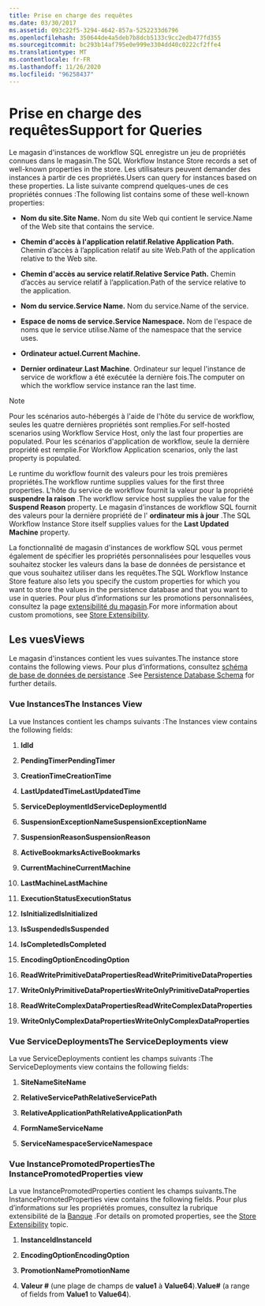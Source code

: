 ```yaml
---
title: Prise en charge des requêtes
ms.date: 03/30/2017
ms.assetid: 093c22f5-3294-4642-857a-5252233d6796
ms.openlocfilehash: 350644de4a5deb7b8dcb5133c9cc2edb477fd355
ms.sourcegitcommit: bc293b14af795e0e999e3304dd40c0222cf2ffe4
ms.translationtype: MT
ms.contentlocale: fr-FR
ms.lasthandoff: 11/26/2020
ms.locfileid: "96258437"
---
```

# <a name="support-for-queries"></a><span data-ttu-id="615c5-102">Prise en charge des requêtes</span><span class="sxs-lookup"><span data-stu-id="615c5-102">Support for Queries</span></span>

<span data-ttu-id="615c5-103">Le magasin d'instances de workflow SQL enregistre un jeu de propriétés connues dans le magasin.</span><span class="sxs-lookup"><span data-stu-id="615c5-103">The SQL Workflow Instance Store records a set of well-known properties in the store.</span></span> <span data-ttu-id="615c5-104">Les utilisateurs peuvent demander des instances à partir de ces propriétés.</span><span class="sxs-lookup"><span data-stu-id="615c5-104">Users can query for instances based on these properties.</span></span> <span data-ttu-id="615c5-105">La liste suivante comprend quelques-unes de ces propriétés connues :</span><span class="sxs-lookup"><span data-stu-id="615c5-105">The following list contains some of these well-known properties:</span></span>  
  
- <span data-ttu-id="615c5-106">**Nom du site.**</span><span class="sxs-lookup"><span data-stu-id="615c5-106">**Site Name.**</span></span> <span data-ttu-id="615c5-107">Nom du site Web qui contient le service.</span><span class="sxs-lookup"><span data-stu-id="615c5-107">Name of the Web site that contains the service.</span></span>  
  
- <span data-ttu-id="615c5-108">**Chemin d'accès à l'application relatif.**</span><span class="sxs-lookup"><span data-stu-id="615c5-108">**Relative Application Path.**</span></span> <span data-ttu-id="615c5-109">Chemin d’accès à l’application relatif au site Web.</span><span class="sxs-lookup"><span data-stu-id="615c5-109">Path of the application relative to the Web site.</span></span>  
  
- <span data-ttu-id="615c5-110">**Chemin d'accès au service relatif.**</span><span class="sxs-lookup"><span data-stu-id="615c5-110">**Relative Service Path.**</span></span> <span data-ttu-id="615c5-111">Chemin d’accès au service relatif à l’application.</span><span class="sxs-lookup"><span data-stu-id="615c5-111">Path of the service relative to the application.</span></span>  
  
- <span data-ttu-id="615c5-112">**Nom du service.**</span><span class="sxs-lookup"><span data-stu-id="615c5-112">**Service Name.**</span></span> <span data-ttu-id="615c5-113">Nom du service.</span><span class="sxs-lookup"><span data-stu-id="615c5-113">Name of the service.</span></span>  
  
- <span data-ttu-id="615c5-114">**Espace de noms de service.**</span><span class="sxs-lookup"><span data-stu-id="615c5-114">**Service Namespace.**</span></span> <span data-ttu-id="615c5-115">Nom de l'espace de noms que le service utilise.</span><span class="sxs-lookup"><span data-stu-id="615c5-115">Name of the namespace that the service uses.</span></span>  
  
- <span data-ttu-id="615c5-116">**Ordinateur actuel.**</span><span class="sxs-lookup"><span data-stu-id="615c5-116">**Current Machine.**</span></span>  
  
- <span data-ttu-id="615c5-117">**Dernier ordinateur**.</span><span class="sxs-lookup"><span data-stu-id="615c5-117">**Last Machine**.</span></span> <span data-ttu-id="615c5-118">Ordinateur sur lequel l'instance de service de workflow a été exécutée la dernière fois.</span><span class="sxs-lookup"><span data-stu-id="615c5-118">The computer on which the workflow service instance ran the last time.</span></span>  
  
> [!NOTE]
> <span data-ttu-id="615c5-119">Pour les scénarios auto-hébergés à l'aide de l'hôte du service de workflow, seules les quatre dernières propriétés sont remplies.</span><span class="sxs-lookup"><span data-stu-id="615c5-119">For self-hosted scenarios using Workflow Service Host, only the last four properties are populated.</span></span> <span data-ttu-id="615c5-120">Pour les scénarios d'application de workflow, seule la dernière propriété est remplie.</span><span class="sxs-lookup"><span data-stu-id="615c5-120">For Workflow Application scenarios, only the last property is populated.</span></span>  
  
 <span data-ttu-id="615c5-121">Le runtime du workflow fournit des valeurs pour les trois premières propriétés.</span><span class="sxs-lookup"><span data-stu-id="615c5-121">The workflow runtime supplies values for the first three properties.</span></span> <span data-ttu-id="615c5-122">L’hôte du service de workflow fournit la valeur pour la propriété **suspendre la raison** .</span><span class="sxs-lookup"><span data-stu-id="615c5-122">The workflow service host supplies the value for the **Suspend Reason** property.</span></span> <span data-ttu-id="615c5-123">Le magasin d’instances de workflow SQL fournit des valeurs pour la dernière propriété de l' **ordinateur mis à jour** .</span><span class="sxs-lookup"><span data-stu-id="615c5-123">The SQL Workflow Instance Store itself supplies values for the **Last Updated Machine** property.</span></span>  
  
 <span data-ttu-id="615c5-124">La fonctionnalité de magasin d'instances de workflow SQL vous permet également de spécifier les propriétés personnalisées pour lesquelles vous souhaitez stocker les valeurs dans la base de données de persistance et que vous souhaitez utiliser dans les requêtes.</span><span class="sxs-lookup"><span data-stu-id="615c5-124">The SQL Workflow Instance Store feature also lets you specify the custom properties for which you want to store the values in the persistence database and that you want to use in queries.</span></span> <span data-ttu-id="615c5-125">Pour plus d’informations sur les promotions personnalisées, consultez la page [extensibilité du magasin](store-extensibility.md).</span><span class="sxs-lookup"><span data-stu-id="615c5-125">For more information about custom promotions, see [Store Extensibility](store-extensibility.md).</span></span>  
  
## <a name="views"></a><span data-ttu-id="615c5-126">Les vues</span><span class="sxs-lookup"><span data-stu-id="615c5-126">Views</span></span>  

 <span data-ttu-id="615c5-127">Le magasin d'instances contient les vues suivantes.</span><span class="sxs-lookup"><span data-stu-id="615c5-127">The instance store contains the following views.</span></span> <span data-ttu-id="615c5-128">Pour plus d’informations, consultez [schéma de base de données de persistance](persistence-database-schema.md) .</span><span class="sxs-lookup"><span data-stu-id="615c5-128">See [Persistence Database Schema](persistence-database-schema.md) for further details.</span></span>  
  
### <a name="the-instances-view"></a><span data-ttu-id="615c5-129">Vue Instances</span><span class="sxs-lookup"><span data-stu-id="615c5-129">The Instances View</span></span>  

 <span data-ttu-id="615c5-130">La vue Instances contient les champs suivants :</span><span class="sxs-lookup"><span data-stu-id="615c5-130">The Instances view contains the following fields:</span></span>  
  
1. <span data-ttu-id="615c5-131">**Id**</span><span class="sxs-lookup"><span data-stu-id="615c5-131">**Id**</span></span>  
  
2. <span data-ttu-id="615c5-132">**PendingTimer**</span><span class="sxs-lookup"><span data-stu-id="615c5-132">**PendingTimer**</span></span>  
  
3. <span data-ttu-id="615c5-133">**CreationTime**</span><span class="sxs-lookup"><span data-stu-id="615c5-133">**CreationTime**</span></span>  
  
4. <span data-ttu-id="615c5-134">**LastUpdatedTime**</span><span class="sxs-lookup"><span data-stu-id="615c5-134">**LastUpdatedTime**</span></span>  
  
5. <span data-ttu-id="615c5-135">**ServiceDeploymentId**</span><span class="sxs-lookup"><span data-stu-id="615c5-135">**ServiceDeploymentId**</span></span>  
  
6. <span data-ttu-id="615c5-136">**SuspensionExceptionName**</span><span class="sxs-lookup"><span data-stu-id="615c5-136">**SuspensionExceptionName**</span></span>  
  
7. <span data-ttu-id="615c5-137">**SuspensionReason**</span><span class="sxs-lookup"><span data-stu-id="615c5-137">**SuspensionReason**</span></span>  
  
8. <span data-ttu-id="615c5-138">**ActiveBookmarks**</span><span class="sxs-lookup"><span data-stu-id="615c5-138">**ActiveBookmarks**</span></span>  
  
9. <span data-ttu-id="615c5-139">**CurrentMachine**</span><span class="sxs-lookup"><span data-stu-id="615c5-139">**CurrentMachine**</span></span>  
  
10. <span data-ttu-id="615c5-140">**LastMachine**</span><span class="sxs-lookup"><span data-stu-id="615c5-140">**LastMachine**</span></span>  
  
11. <span data-ttu-id="615c5-141">**ExecutionStatus**</span><span class="sxs-lookup"><span data-stu-id="615c5-141">**ExecutionStatus**</span></span>  
  
12. <span data-ttu-id="615c5-142">**IsInitialized**</span><span class="sxs-lookup"><span data-stu-id="615c5-142">**IsInitialized**</span></span>  
  
13. <span data-ttu-id="615c5-143">**IsSuspended**</span><span class="sxs-lookup"><span data-stu-id="615c5-143">**IsSuspended**</span></span>  
  
14. <span data-ttu-id="615c5-144">**IsCompleted**</span><span class="sxs-lookup"><span data-stu-id="615c5-144">**IsCompleted**</span></span>  
  
15. <span data-ttu-id="615c5-145">**EncodingOption**</span><span class="sxs-lookup"><span data-stu-id="615c5-145">**EncodingOption**</span></span>  
  
16. <span data-ttu-id="615c5-146">**ReadWritePrimitiveDataProperties**</span><span class="sxs-lookup"><span data-stu-id="615c5-146">**ReadWritePrimitiveDataProperties**</span></span>  
  
17. <span data-ttu-id="615c5-147">**WriteOnlyPrimitiveDataProperties**</span><span class="sxs-lookup"><span data-stu-id="615c5-147">**WriteOnlyPrimitiveDataProperties**</span></span>  
  
18. <span data-ttu-id="615c5-148">**ReadWriteComplexDataProperties**</span><span class="sxs-lookup"><span data-stu-id="615c5-148">**ReadWriteComplexDataProperties**</span></span>  
  
19. <span data-ttu-id="615c5-149">**WriteOnlyComplexDataProperties**</span><span class="sxs-lookup"><span data-stu-id="615c5-149">**WriteOnlyComplexDataProperties**</span></span>  
  
### <a name="the-servicedeployments-view"></a><span data-ttu-id="615c5-150">Vue ServiceDeployments</span><span class="sxs-lookup"><span data-stu-id="615c5-150">The ServiceDeployments view</span></span>  

 <span data-ttu-id="615c5-151">La vue ServiceDeployments contient les champs suivants :</span><span class="sxs-lookup"><span data-stu-id="615c5-151">The ServiceDeployments view contains the following fields:</span></span>  
  
1. <span data-ttu-id="615c5-152">**SiteName**</span><span class="sxs-lookup"><span data-stu-id="615c5-152">**SiteName**</span></span>  
  
2. <span data-ttu-id="615c5-153">**RelativeServicePath**</span><span class="sxs-lookup"><span data-stu-id="615c5-153">**RelativeServicePath**</span></span>  
  
3. <span data-ttu-id="615c5-154">**RelativeApplicationPath**</span><span class="sxs-lookup"><span data-stu-id="615c5-154">**RelativeApplicationPath**</span></span>  
  
4. <span data-ttu-id="615c5-155">**FormName**</span><span class="sxs-lookup"><span data-stu-id="615c5-155">**ServiceName**</span></span>  
  
5. <span data-ttu-id="615c5-156">**ServiceNamespace**</span><span class="sxs-lookup"><span data-stu-id="615c5-156">**ServiceNamespace**</span></span>  
  
### <a name="the-instancepromotedproperties-view"></a><span data-ttu-id="615c5-157">Vue InstancePromotedProperties</span><span class="sxs-lookup"><span data-stu-id="615c5-157">The InstancePromotedProperties view</span></span>  

 <span data-ttu-id="615c5-158">La vue InstancePromotedProperties contient les champs suivants.</span><span class="sxs-lookup"><span data-stu-id="615c5-158">The InstancePromotedProperties view contains the following fields.</span></span> <span data-ttu-id="615c5-159">Pour plus d’informations sur les propriétés promues, consultez la rubrique extensibilité de la [Banque](store-extensibility.md) .</span><span class="sxs-lookup"><span data-stu-id="615c5-159">For details on promoted properties, see the [Store Extensibility](store-extensibility.md) topic.</span></span>  
  
1. <span data-ttu-id="615c5-160">**InstanceId**</span><span class="sxs-lookup"><span data-stu-id="615c5-160">**InstanceId**</span></span>  
  
2. <span data-ttu-id="615c5-161">**EncodingOption**</span><span class="sxs-lookup"><span data-stu-id="615c5-161">**EncodingOption**</span></span>  
  
3. <span data-ttu-id="615c5-162">**PromotionName**</span><span class="sxs-lookup"><span data-stu-id="615c5-162">**PromotionName**</span></span>  
  
4. <span data-ttu-id="615c5-163">**Valeur #** (une plage de champs de **value1** à **Value64**).</span><span class="sxs-lookup"><span data-stu-id="615c5-163">**Value#** (a range of fields from **Value1** to **Value64**).</span></span>
